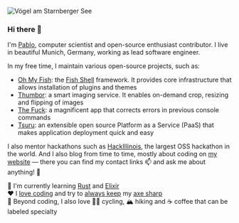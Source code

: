 ![Vögel am Starnberger See][banner]

### Hi there 👋

I'm [Pablo][website], computer scientist and open-source enthusiast contributor. I live in beautiful
Munich, Germany, working as lead software engineer.

In my free time, I maintain various open-source projects, such as:

- [Oh My Fish][oh-my-fish]: the [Fish Shell][fish-shell] framework. It provides core infrastructure
  that allows installation of plugins and themes
- [Thumbor][thumbor]: a smart imaging service. It enables on-demand crop, resizing and flipping of
  images
- [The Fuck][thefuck]: a magnificent app that corrects errors in previous console commands
- [Tsuru][tsuru]: an extensible open source Platform as a Service (PaaS) that makes application
  deployment quick and easy

I also mentor hackathons such as [HackIllinois][mentor-spotlight], the largest OSS hackathon in the
world. <!--I'm also working on a [new engine for Thumbor][imagemagick-engine] built on top of
[ImageMagick][wand].--> And I also blog from time to time, mostly about coding on [my
website][website] — there you can find my contact links 📫 and ask me about anything! 💬

🌱 I'm currently learning [Rust][advent-of-code-2018] and [Elixir][advent-of-code]  
❤️ I [love coding][advent-of-code-2020] and try to [always keep][training] my [axe
sharp][pythonchallengesolutions]  
🤎 Beyond coding, I also love 🚴‍♂️ cycling, 🏔 hiking and ☕️ coffee that can be labeled specialty

[banner]: https://raw.githubusercontent.com/scorphus/scorphus/master/banner.jpg
[website]: https://pabloaguiar.me
[oh-my-fish]: https://github.com/oh-my-fish/oh-my-fish
[fish-shell]: https://github.com/fish-shell/fish-shell
[thumbor]: https://github.com/thumbor
[tsuru]: https://github.com/tsuru
[thefuck]: https://github.com/nvbn/thefuck
[dotfiles]: https://github.com/scorphus/dotfiles
[mentor-spotlight]: https://blog.hackillinois.org/spotlights/2018/08/14/mentor-spotlight-pablo-aguiar.html
[imagemagick-engine]: https://github.com/scorphus/imagemagick-engine
[wand]: https://github.com/emcconville/wand
[advent-of-code-2018]: https://github.com/scorphus/advent-of-code-2018
[advent-of-code]: https://github.com/scorphus/advent-of-code
[advent-of-code-2020]: https://github.com/scorphus/advent-of-code-2020
[training]: https://github.com/scorphus/training
[pythonchallengesolutions]: https://github.com/scorphus/PythonChallengeSolutions

<!--
**scorphus/scorphus** is a ✨ _special_ ✨ repository because its `README.md` (this file) appears on your GitHub profile.

Here are some ideas to get you started:

- 🔭 I’m currently working on ...
- 🌱 I’m currently learning ...
- 👯 I’m looking to collaborate on ...
- 🤔 I’m looking for help with ...
- 💬 Ask me about ...
- 📫 How to reach me: ...
- 😄 Pronouns: ...
- ⚡ Fun fact: ...
-->
